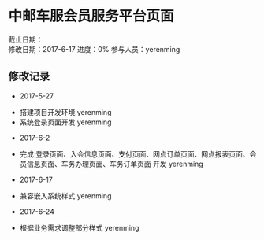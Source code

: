 # 中邮车服会员服务平台页面
截止日期：   
修改日期：2017-6-17
进度：0%
参与人员：yerenming

## 修改记录

- 2017-5-27
* 搭建项目开发环境 yerenming
* 系统登录页面开发 yerenming

- 2017-6-2
* 完成 登录页面、入会信息页面、支付页面、网点订单页面、网点报表页面、会员信息页面、车务办理页面、车务订单页面 开发 yerenming

- 2017-6-17
* 兼容嵌入系统样式 yerenming

- 2017-6-24
* 根据业务需求调整部分样式 yerenming
